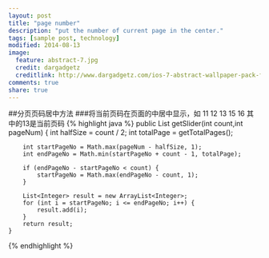 ```yaml
---
layout: post
title: "page number"
description: "put the number of current page in the center."
tags: [sample post, technology]
modified: 2014-08-13
image:
  feature: abstract-7.jpg
  credit: dargadgetz
  creditlink: http://www.dargadgetz.com/ios-7-abstract-wallpaper-pack-for-iphone-5-and-ipod-touch-retina/
comments: true
share: true
---
```


##分页页码居中方法
###将当前页码在页面的中居中显示，如 11 12 13 15 16 其中的13是当前页码
{% highlight java %}
	public List<Integer> getSlider(int count,int pageNum) {
		int halfSize = count / 2;
		int totalPage = getTotalPages();
 
		int startPageNo = Math.max(pageNum - halfSize, 1);
		int endPageNo = Math.min(startPageNo + count - 1, totalPage);
 
		if (endPageNo - startPageNo < count) {
			startPageNo = Math.max(endPageNo - count, 1);
		}
 
		List<Integer> result = new ArrayList<Integer>;
		for (int i = startPageNo; i <= endPageNo; i++) {
			result.add(i);
		}
		return result;
	}
{% endhighlight %}